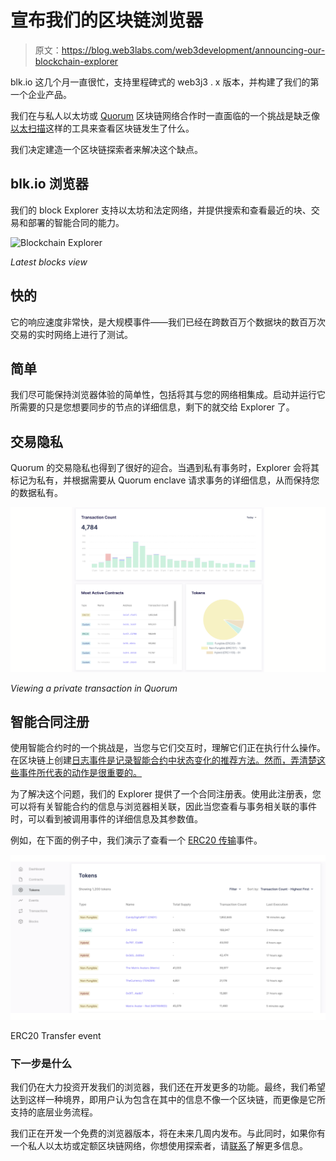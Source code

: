 # 宣布我们的区块链浏览器

> 原文：<https://blog.web3labs.com/web3development/announcing-our-blockchain-explorer>

blk.io 这几个月一直很忙，支持里程碑式的 web3j3 . x 版本，并构建了我们的第一个企业产品。

我们在与私人以太坊或 [Quorum](https://github.com/jpmorganchase/quorum/) 区块链网络合作时一直面临的一个挑战是缺乏像[以太扫描](https://etherscan.io/)这样的工具来查看区块链发生了什么。

我们决定建造一个区块链探索者来解决这个缺点。

## blk.io 浏览器

我们的 block Explorer 支持以太坊和法定网络，并提供搜索和查看最近的块、交易和部署的智能合同的能力。

![Blockchain Explorer](img/bce5c7c4ba5fb8f10a66fbdde9c83a17.png)

*Latest blocks view*

## 快的

它的响应速度非常快，是大规模事件——我们已经在跨数百万个数据块的数百万次交易的实时网络上进行了测试。

## 简单

我们尽可能保持浏览器体验的简单性，包括将其与您的网络相集成。启动并运行它所需要的只是您想要同步的节点的详细信息，剩下的就交给 Explorer 了。

## 交易隐私

Quorum 的交易隐私也得到了很好的迎合。当遇到私有事务时，Explorer 会将其标记为私有，并根据需要从 Quorum enclave 请求事务的详细信息，从而保持您的数据私有。

![Blockchain Explorer](img/ac77dc3b78c264e94e06de141068497d.png)

*Viewing a private transaction in Quorum*

## 智能合同注册

使用智能合约时的一个挑战是，当您与它们交互时，理解它们正在执行什么操作。在区块链上创建[日志事件是记录智能合约中状态变化的推荐方法。然而，弄清楚这些事件所代表的动作是很重要的。](https://media.consensys.net/technical-introduction-to-events-and-logs-in-ethereum-a074d65dd61e)

为了解决这个问题，我们的 Explorer 提供了一个合同注册表。使用此注册表，您可以将有关智能合约的信息与浏览器相关联，因此当您查看与事务相关联的事件时，可以看到被调用事件的详细信息及其参数值。

例如，在下面的例子中，我们演示了查看一个 [ERC20 传输](https://theethereum.wiki/w/index.php/ERC20_Token_Standard#The_ERC20_Token_Standard_Interface)事件。

![Viewing an ERC20 Transfer event](img/de5a84bd8cc7bab2f0dc435b81d99770.png)

ERC20 Transfer event

### 下一步是什么

我们仍在大力投资开发我们的浏览器，我们还在开发更多的功能。最终，我们希望达到这样一种境界，即用户认为包含在其中的信息不像一个区块链，而更像是它所支持的底层业务流程。

我们正在开发一个免费的浏览器版本，将在未来几周内发布。与此同时，如果你有一个私人以太坊或定额区块链网络，你想使用探索者，请[联系](mailto:hi@web3labs.com)了解更多信息。